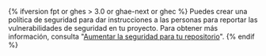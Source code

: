 {% ifversion fpt or ghes > 3.0 or ghae-next or ghec %}
Puedes crear una política de seguridad para dar instrucciones a las personas para reportar las vulnerabilidades de seguridad en tu proyecto. Para obtener más información, consulta "[Aumentar la seguridad para tu repositorio](/code-security/getting-started/adding-a-security-policy-to-your-repository)".
{% endif %}
